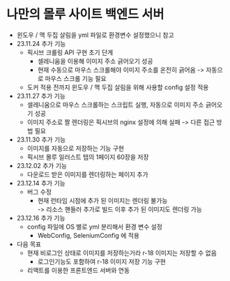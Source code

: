 # 나만의 몰루 사이트 백엔드 서버
- 윈도우 / 맥 두집 살림을 yml 파일로 환경변수 설정했으니 참고
- 23.11.24 추가 기능
  - 픽시브 크롤링 API 구현 초기 단계
    - 셀레니움을 이용해 이미지 주소 긁어오기 성공
    - 현재 수동으로 마우스 스크롤해야 이미지 주소를 온전히 긁어옴
      -> 자동으로 마우스 스크롤 기능 필요
  - 도커 적용 전까지 윈도우 / 맥 두집 살림을 위해 사용할 config 설정 적용
- 23.11.27 추가 기능
  - 셀레니움으로 마우스 스크롤하는 스크립트 실행, 자동으로 이미지 주소 긁어오기 성공
  - 이미지 주소로 짤 렌더링은 픽시브의 nginx 설정에 의해 실패
    -> 다른 접근 방법 필요
- 23.11.30 추가 기능
  - 이미지를 자동으로 저장하는 기능 구현
  - 픽시브 몰루 일러스트 탭의 1페이지 60장을 저장
- 23.12.02 추가 기능
  - 다운로드 받은 이미지를 렌더링하는 페이지 추가
- 23.12.14 추가 기능
  - 버그 수정
    - 현재 런타임 시점에 추가 된 이미지는 렌더링 불가능 <br/> 
      -> 리소스 핸들러 추가로 빌드 이후 추가 된 이미지도 렌더링 가능
- 23.12.16 추가 기능
  - config 파일에 OS 별로 yml 분리해서 환경 변수 설정
    - WebConfig, SeleniumConfig 에 적용
- 다음 목표
  - 현재 비로그인 상태로 이미지를 저장하는거라 r-18 이미지는 저장할 수 없음
    - 로그인기능도 포함하여 r-18 이미지 저장 기능 구현
  - 리액트를 이용한 프론트엔드 서버와 연동
